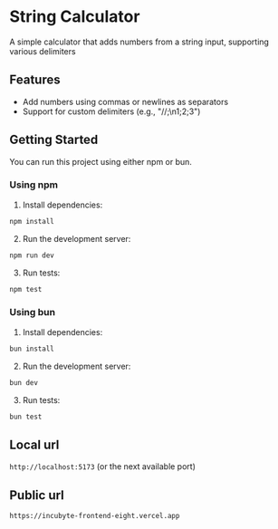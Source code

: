 # String Calculator

A simple calculator that adds numbers from a string input, supporting various delimiters

## Features

- Add numbers using commas or newlines as separators
- Support for custom delimiters (e.g., "//;\n1;2;3")

## Getting Started

You can run this project using either npm or bun.

### Using npm

1. Install dependencies:
```bash
npm install
```

2. Run the development server:
```bash
npm run dev
```

3. Run tests:
```bash
npm test
```

### Using bun

1. Install dependencies:
```bash
bun install
```

2. Run the development server:
```bash
bun dev
```

3. Run tests:
```bash
bun test
```

## Local url
`http://localhost:5173` (or the next available port)

## Public url
`https://incubyte-frontend-eight.vercel.app`